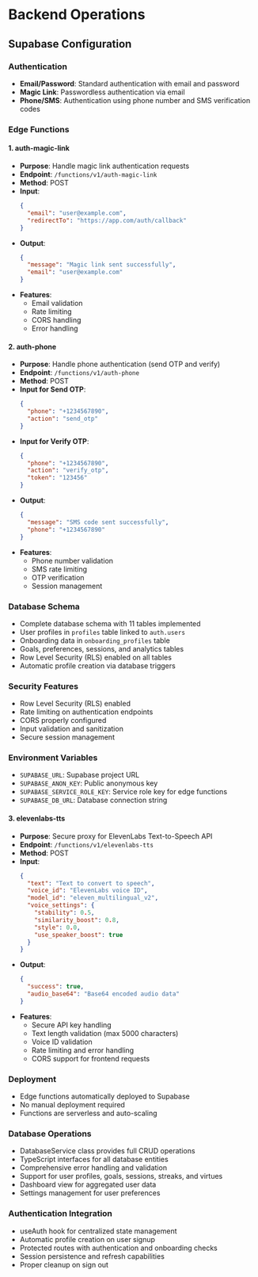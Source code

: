 # Backend Operations

## Supabase Configuration

### Authentication
- **Email/Password**: Standard authentication with email and password
- **Magic Link**: Passwordless authentication via email
- **Phone/SMS**: Authentication using phone number and SMS verification codes

### Edge Functions

#### 1. auth-magic-link
- **Purpose**: Handle magic link authentication requests
- **Endpoint**: `/functions/v1/auth-magic-link`
- **Method**: POST
- **Input**: 
  ```json
  {
    "email": "user@example.com",
    "redirectTo": "https://app.com/auth/callback"
  }
  ```
- **Output**: 
  ```json
  {
    "message": "Magic link sent successfully",
    "email": "user@example.com"
  }
  ```
- **Features**:
  - Email validation
  - Rate limiting
  - CORS handling
  - Error handling

#### 2. auth-phone
- **Purpose**: Handle phone authentication (send OTP and verify)
- **Endpoint**: `/functions/v1/auth-phone`
- **Method**: POST
- **Input for Send OTP**: 
  ```json
  {
    "phone": "+1234567890",
    "action": "send_otp"
  }
  ```
- **Input for Verify OTP**: 
  ```json
  {
    "phone": "+1234567890",
    "action": "verify_otp",
    "token": "123456"
  }
  ```
- **Output**: 
  ```json
  {
    "message": "SMS code sent successfully",
    "phone": "+1234567890"
  }
  ```
- **Features**:
  - Phone number validation
  - SMS rate limiting
  - OTP verification
  - Session management

### Database Schema
- Complete database schema with 11 tables implemented
- User profiles in `profiles` table linked to `auth.users`
- Onboarding data in `onboarding_profiles` table
- Goals, preferences, sessions, and analytics tables
- Row Level Security (RLS) enabled on all tables
- Automatic profile creation via database triggers

### Security Features
- Row Level Security (RLS) enabled
- Rate limiting on authentication endpoints
- CORS properly configured
- Input validation and sanitization
- Secure session management

### Environment Variables
- `SUPABASE_URL`: Supabase project URL
- `SUPABASE_ANON_KEY`: Public anonymous key
- `SUPABASE_SERVICE_ROLE_KEY`: Service role key for edge functions
- `SUPABASE_DB_URL`: Database connection string

#### 3. elevenlabs-tts
- **Purpose**: Secure proxy for ElevenLabs Text-to-Speech API
- **Endpoint**: `/functions/v1/elevenlabs-tts`
- **Method**: POST
- **Input**: 
  ```json
  {
    "text": "Text to convert to speech",
    "voice_id": "ElevenLabs voice ID",
    "model_id": "eleven_multilingual_v2",
    "voice_settings": {
      "stability": 0.5,
      "similarity_boost": 0.8,
      "style": 0.0,
      "use_speaker_boost": true
    }
  }
  ```
- **Output**: 
  ```json
  {
    "success": true,
    "audio_base64": "Base64 encoded audio data"
  }
  ```
- **Features**:
  - Secure API key handling
  - Text length validation (max 5000 characters)
  - Voice ID validation
  - Rate limiting and error handling
  - CORS support for frontend requests

### Deployment
- Edge functions automatically deployed to Supabase
- No manual deployment required
- Functions are serverless and auto-scaling

### Database Operations
- DatabaseService class provides full CRUD operations
- TypeScript interfaces for all database entities
- Comprehensive error handling and validation
- Support for user profiles, goals, sessions, streaks, and virtues
- Dashboard view for aggregated user data
- Settings management for user preferences

### Authentication Integration
- useAuth hook for centralized state management
- Automatic profile creation on user signup
- Protected routes with authentication and onboarding checks
- Session persistence and refresh capabilities
- Proper cleanup on sign out